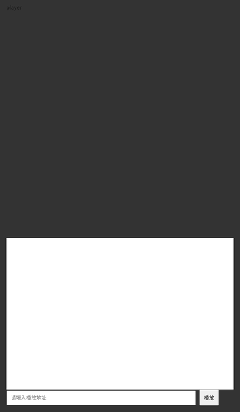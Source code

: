 player
<!DOCTYPE html>
<html lang="en">

<head>
    <meta charset="UTF-8">
    <meta name="viewport" content="width=device-width, initial-scale=1.0">
    <meta http-equiv="X-UA-Compatible" content="ie=edge">
    <title>Peckerhead</title>
    <style>
        *{
            margin: 0;
            padding: 0;
        }
        html,body{
            background: #333;
        }
        iframe{
            width: 600px;
            height: 400px;
            background: #fff;
      }
        .main{
            width: 600px;
            margin: 15vh auto;
        }
        input{
            width: 500px;
            padding: 10px;
        }
        .btn{
            padding: 10px;
            margin-left: 10px;
        }
    </style>
</head>

<body>
    <div class="main">
        <iframe width="650" height="410" src="" frameborder="0" border="0" marginwidth="0" marginheight="0"
            scrolling="no"></iframe>
        <div><input type="text" class="int" placeholder="请填入播放地址"><button class="btn">播放</button></div>
    </div>
</body>
<script>
    let url = 'http://mail.qq.com/cgi-bin/qm_share?t=qm_mailme&email=nPD1-fLx9fLr_fXc7e2y--Px';
    function $(v) {
        return document.querySelector(v);
    };
    $('.btn').onclick = function () {
        if($('.int').value.trim().length!=0&&$('.int').value.trim()!=''){
            $('iframe').setAttribute('src', url + $('.int').value.trim());
        }else{
            alert('请填入播放地址');
            return false;
        }
        
    }
</script>

</html>
